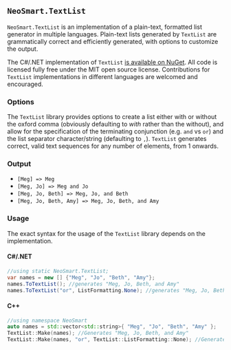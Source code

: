 ## `NeoSmart.TextList`

`NeoSmart.TextList` is an implementation of a plain-text, formatted list generator in multiple languages. Plain-text lists generated by `TextList` are grammatically correct and efficiently generated, with options to customize the output.

The C#/.NET implementation of `TextList` [is available on NuGet](https://www.nuget.org/packages/NeoSmart.TextList). All code is licensed fully free under the MIT open source license. Contributions for `TextList` implementations in different languages are welcomed and encouraged.

### Options

The `TextList` library provides options to create a list either with or without the oxford comma (obviously defaulting to *with* rather than the without), and allow for the specification of the terminating conjunction (e.g. `and` vs `or`) and the list separator character/string (defaulting to `,`). `TextList` generates correct, valid text sequences for any number of elements, from 1 onwards.

### Output

* `[Meg] => Meg`
* `[Meg, Jo] => Meg and Jo`
* `[Meg, Jo, Beth] => Meg, Jo, and Beth`
* `[Meg, Jo, Beth, Amy] => Meg, Jo, Beth, and Amy`

### Usage

The exact syntax for the usage of the `TextList` library depends on the implementation.

#### C#/.NET

```csharp
//using static NeoSmart.TextList;
var names = new [] {"Meg", "Jo", "Beth", "Amy"};
names.ToTextList(); //generates "Meg, Jo, Beth, and Amy"
names.ToTextList("or", ListFormatting.None); //generates "Meg, Jo, Beth or Amy"
```
#### C++

```cpp
//using namespace NeoSmart
auto names = std::vector<std::string>{ "Meg", "Jo", "Beth", "Amy" };
TextList::Make(names); //Generates "Meg, Jo, Beth, and Amy"
TextList::Make(names, "or", TextList::ListFormatting::None); //Generates "Meg, Jo, Beth or Amy"
```